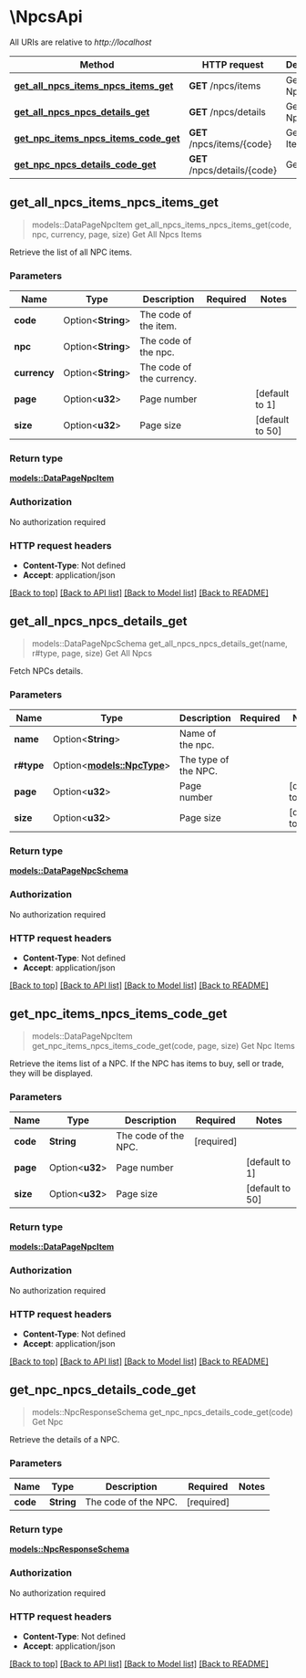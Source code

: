 # \NpcsApi

All URIs are relative to *http://localhost*

Method | HTTP request | Description
------------- | ------------- | -------------
[**get_all_npcs_items_npcs_items_get**](NpcsApi.md#get_all_npcs_items_npcs_items_get) | **GET** /npcs/items | Get All Npcs Items
[**get_all_npcs_npcs_details_get**](NpcsApi.md#get_all_npcs_npcs_details_get) | **GET** /npcs/details | Get All Npcs
[**get_npc_items_npcs_items_code_get**](NpcsApi.md#get_npc_items_npcs_items_code_get) | **GET** /npcs/items/{code} | Get Npc Items
[**get_npc_npcs_details_code_get**](NpcsApi.md#get_npc_npcs_details_code_get) | **GET** /npcs/details/{code} | Get Npc



## get_all_npcs_items_npcs_items_get

> models::DataPageNpcItem get_all_npcs_items_npcs_items_get(code, npc, currency, page, size)
Get All Npcs Items

Retrieve the list of all NPC items.

### Parameters


Name | Type | Description  | Required | Notes
------------- | ------------- | ------------- | ------------- | -------------
**code** | Option<**String**> | The code of the item. |  |
**npc** | Option<**String**> | The code of the npc. |  |
**currency** | Option<**String**> | The code of the currency. |  |
**page** | Option<**u32**> | Page number |  |[default to 1]
**size** | Option<**u32**> | Page size |  |[default to 50]

### Return type

[**models::DataPageNpcItem**](DataPage_NPCItem_.md)

### Authorization

No authorization required

### HTTP request headers

- **Content-Type**: Not defined
- **Accept**: application/json

[[Back to top]](#) [[Back to API list]](../README.md#documentation-for-api-endpoints) [[Back to Model list]](../README.md#documentation-for-models) [[Back to README]](../README.md)


## get_all_npcs_npcs_details_get

> models::DataPageNpcSchema get_all_npcs_npcs_details_get(name, r#type, page, size)
Get All Npcs

Fetch NPCs details.

### Parameters


Name | Type | Description  | Required | Notes
------------- | ------------- | ------------- | ------------- | -------------
**name** | Option<**String**> | Name of the npc. |  |
**r#type** | Option<[**models::NpcType**](.md)> | The type of the NPC. |  |
**page** | Option<**u32**> | Page number |  |[default to 1]
**size** | Option<**u32**> | Page size |  |[default to 50]

### Return type

[**models::DataPageNpcSchema**](DataPage_NPCSchema_.md)

### Authorization

No authorization required

### HTTP request headers

- **Content-Type**: Not defined
- **Accept**: application/json

[[Back to top]](#) [[Back to API list]](../README.md#documentation-for-api-endpoints) [[Back to Model list]](../README.md#documentation-for-models) [[Back to README]](../README.md)


## get_npc_items_npcs_items_code_get

> models::DataPageNpcItem get_npc_items_npcs_items_code_get(code, page, size)
Get Npc Items

Retrieve the items list of a NPC. If the NPC has items to buy, sell or trade, they will be displayed.

### Parameters


Name | Type | Description  | Required | Notes
------------- | ------------- | ------------- | ------------- | -------------
**code** | **String** | The code of the NPC. | [required] |
**page** | Option<**u32**> | Page number |  |[default to 1]
**size** | Option<**u32**> | Page size |  |[default to 50]

### Return type

[**models::DataPageNpcItem**](DataPage_NPCItem_.md)

### Authorization

No authorization required

### HTTP request headers

- **Content-Type**: Not defined
- **Accept**: application/json

[[Back to top]](#) [[Back to API list]](../README.md#documentation-for-api-endpoints) [[Back to Model list]](../README.md#documentation-for-models) [[Back to README]](../README.md)


## get_npc_npcs_details_code_get

> models::NpcResponseSchema get_npc_npcs_details_code_get(code)
Get Npc

Retrieve the details of a NPC.

### Parameters


Name | Type | Description  | Required | Notes
------------- | ------------- | ------------- | ------------- | -------------
**code** | **String** | The code of the NPC. | [required] |

### Return type

[**models::NpcResponseSchema**](NPCResponseSchema.md)

### Authorization

No authorization required

### HTTP request headers

- **Content-Type**: Not defined
- **Accept**: application/json

[[Back to top]](#) [[Back to API list]](../README.md#documentation-for-api-endpoints) [[Back to Model list]](../README.md#documentation-for-models) [[Back to README]](../README.md)

